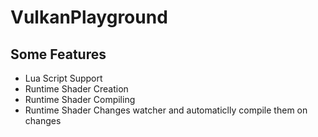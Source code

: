 # VulkanPlayground
## Some Features
- Lua Script Support
- Runtime Shader Creation
- Runtime Shader Compiling
- Runtime Shader Changes watcher and automaticlly compile them on changes
